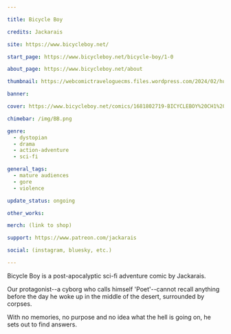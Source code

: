```yaml
---

title: Bicycle Boy

credits: Jackarais

site: https://www.bicycleboy.net/

start_page: https://www.bicycleboy.net/bicycle-boy/1-0

about_page: https://www.bicycleboy.net/about

thumbnail: https://webcomictraveloguecms.files.wordpress.com/2024/02/hubbox_bicycle_boy.png

banner:

cover: https://www.bicycleboy.net/comics/1681802719-BICYCLEBOY%20CH1%20P0-NEWnetvers2.png

chimebar: /img/BB.png

genre: 
  - dystopian
  - drama
  - action-adventure
  - sci-fi

general_tags: 
  - mature audiences
  - gore
  - violence

update_status: ongoing

other_works:

merch: (link to shop)

support: https://www.patreon.com/jackarais

social: (instagram, bluesky, etc.)

---
```


Bicycle Boy is a post-apocalyptic sci-fi adventure comic by Jackarais.

Our protagonist--a cyborg who calls himself 'Poet'--cannot recall anything before the day he woke up in the middle of the desert, surrounded by corpses.

With no memories, no purpose and no idea what the hell is going on, he sets out to find answers.